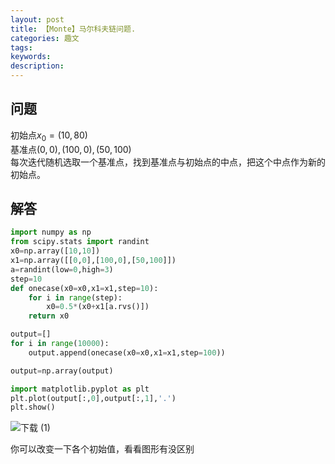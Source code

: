```yaml
---
layout: post
title: 【Monte】马尔科夫链问题.
categories: 趣文
tags:
keywords:
description:
---
```

## 问题


初始点$x_0=(10,80)$  
基准点$(0,0),(100,0),(50,100)$  
每次迭代随机选取一个基准点，找到基准点与初始点的中点，把这个中点作为新的初始点。  



## 解答

```py
import numpy as np
from scipy.stats import randint
x0=np.array([10,10])
x1=np.array([[0,0],[100,0],[50,100]])
a=randint(low=0,high=3)
step=10
def onecase(x0=x0,x1=x1,step=10):
    for i in range(step):
        x0=0.5*(x0+x1[a.rvs()])
    return x0

output=[]
for i in range(10000):
    output.append(onecase(x0=x0,x1=x1,step=100))

output=np.array(output)

import matplotlib.pyplot as plt
plt.plot(output[:,0],output[:,1],'.')
plt.show()
```

![下载 (1)](https://i.imgur.com/4pp4ga8.png)


你可以改变一下各个初始值，看看图形有没区别  
